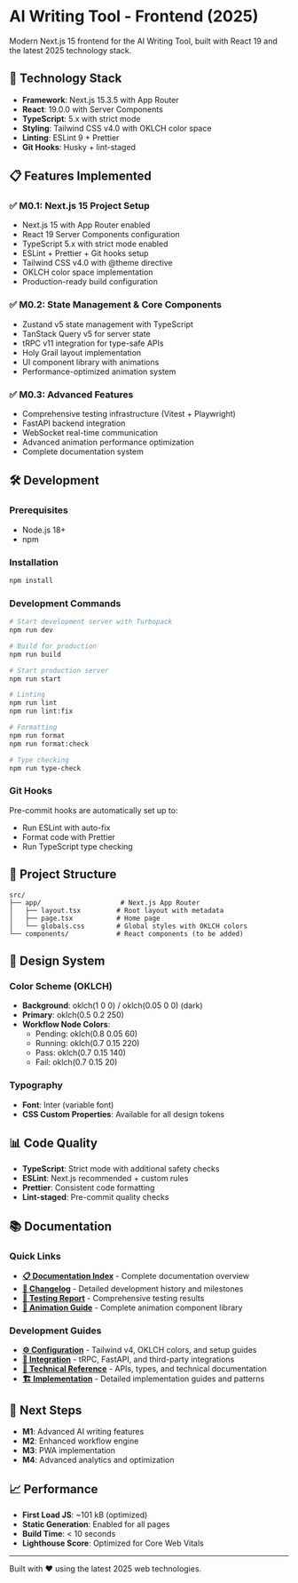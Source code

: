 # AI Writing Tool - Frontend (2025)

Modern Next.js 15 frontend for the AI Writing Tool, built with React 19 and the latest 2025 technology stack.

## 🚀 Technology Stack

- **Framework**: Next.js 15.3.5 with App Router
- **React**: 19.0.0 with Server Components
- **TypeScript**: 5.x with strict mode
- **Styling**: Tailwind CSS v4.0 with OKLCH color space
- **Linting**: ESLint 9 + Prettier
- **Git Hooks**: Husky + lint-staged

## 📋 Features Implemented

### ✅ M0.1: Next.js 15 Project Setup
- Next.js 15 with App Router enabled
- React 19 Server Components configuration
- TypeScript 5.x with strict mode enabled
- ESLint + Prettier + Git hooks setup
- Tailwind CSS v4.0 with @theme directive
- OKLCH color space implementation
- Production-ready build configuration

### ✅ M0.2: State Management & Core Components
- Zustand v5 state management with TypeScript
- TanStack Query v5 for server state
- tRPC v11 integration for type-safe APIs
- Holy Grail layout implementation
- UI component library with animations
- Performance-optimized animation system

### ✅ M0.3: Advanced Features
- Comprehensive testing infrastructure (Vitest + Playwright)
- FastAPI backend integration
- WebSocket real-time communication
- Advanced animation performance optimization
- Complete documentation system

## 🛠️ Development

### Prerequisites
- Node.js 18+ 
- npm

### Installation
```bash
npm install
```

### Development Commands
```bash
# Start development server with Turbopack
npm run dev

# Build for production
npm run build

# Start production server
npm run start

# Linting
npm run lint
npm run lint:fix

# Formatting
npm run format
npm run format:check

# Type checking
npm run type-check
```

### Git Hooks
Pre-commit hooks are automatically set up to:
- Run ESLint with auto-fix
- Format code with Prettier
- Run TypeScript type checking

## 📁 Project Structure

```
src/
├── app/                    # Next.js App Router
│   ├── layout.tsx         # Root layout with metadata
│   ├── page.tsx           # Home page
│   └── globals.css        # Global styles with OKLCH colors
└── components/            # React components (to be added)
```

## 🎨 Design System

### Color Scheme (OKLCH)
- **Background**: oklch(1 0 0) / oklch(0.05 0 0) (dark)
- **Primary**: oklch(0.5 0.2 250)
- **Workflow Node Colors**:
  - Pending: oklch(0.8 0.05 60)
  - Running: oklch(0.7 0.15 220)
  - Pass: oklch(0.7 0.15 140)
  - Fail: oklch(0.7 0.15 20)

### Typography
- **Font**: Inter (variable font)
- **CSS Custom Properties**: Available for all design tokens

## 📊 Code Quality

- **TypeScript**: Strict mode with additional safety checks
- **ESLint**: Next.js recommended + custom rules
- **Prettier**: Consistent code formatting
- **Lint-staged**: Pre-commit quality checks

## 📚 Documentation

### Quick Links
- **[📋 Documentation Index](docs/README.md)** - Complete documentation overview
- **[📝 Changelog](CHANGELOG.md)** - Detailed development history and milestones
- **[🧪 Testing Report](docs/implementation/TESTING_REPORT.md)** - Comprehensive testing results
- **[🎨 Animation Guide](docs/ANIMATION_GUIDE.md)** - Complete animation component library

### Development Guides
- **[⚙️ Configuration](docs/configuration/)** - Tailwind v4, OKLCH colors, and setup guides
- **[🔗 Integration](docs/integration/)** - tRPC, FastAPI, and third-party integrations
- **[📖 Technical Reference](docs/technical-reference/)** - APIs, types, and technical documentation
- **[🏗️ Implementation](docs/implementation/)** - Detailed implementation guides and patterns

## 🔄 Next Steps

- **M1**: Advanced AI writing features
- **M2**: Enhanced workflow engine
- **M3**: PWA implementation  
- **M4**: Advanced analytics and optimization

## 📈 Performance

- **First Load JS**: ~101 kB (optimized)
- **Static Generation**: Enabled for all pages
- **Build Time**: < 10 seconds
- **Lighthouse Score**: Optimized for Core Web Vitals

---

Built with ❤️ using the latest 2025 web technologies.
